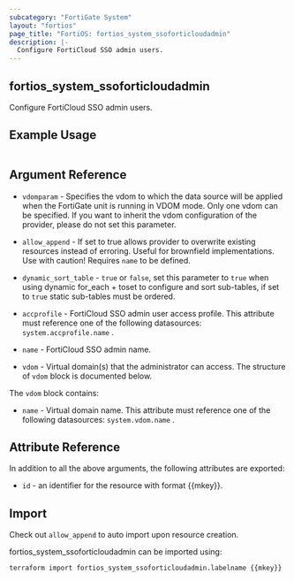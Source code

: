 ```yaml
---
subcategory: "FortiGate System"
layout: "fortios"
page_title: "FortiOS: fortios_system_ssoforticloudadmin"
description: |-
  Configure FortiCloud SSO admin users.
---
```


## fortios_system_ssoforticloudadmin
Configure FortiCloud SSO admin users.

## Example Usage

```hcl

```

## Argument Reference
* `vdomparam` - Specifies the vdom to which the data source will be applied when the FortiGate unit is running in VDOM mode. Only one vdom can be specified. If you want to inherit the vdom configuration of the provider, please do not set this parameter.
* `allow_append` - If set to true allows provider to overwrite existing resources instead of erroring. Useful for brownfield implementations. Use with caution! Requires `name` to be defined.
* `dynamic_sort_table` - `true` or `false`, set this parameter to `true` when using dynamic for_each + toset to configure and sort sub-tables, if set to `true` static sub-tables must be ordered.

* `accprofile` - FortiCloud SSO admin user access profile. This attribute must reference one of the following datasources: `system.accprofile.name` .
* `name` - FortiCloud SSO admin name.
* `vdom` - Virtual domain(s) that the administrator can access. The structure of `vdom` block is documented below.

The `vdom` block contains:

* `name` - Virtual domain name. This attribute must reference one of the following datasources: `system.vdom.name` .

## Attribute Reference

In addition to all the above arguments, the following attributes are exported:
* `id` - an identifier for the resource with format {{mkey}}.

## Import

Check out `allow_append` to auto import upon resource creation.

fortios_system_ssoforticloudadmin can be imported using:
```sh
terraform import fortios_system_ssoforticloudadmin.labelname {{mkey}}
```
